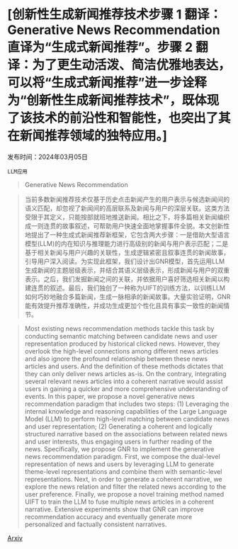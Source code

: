 # [创新性生成新闻推荐技术步骤 1 翻译：Generative News Recommendation 直译为“生成式新闻推荐”。步骤 2 翻译：为了更生动活泼、简洁优雅地表达，可以将“生成式新闻推荐”进一步诠释为“创新性生成新闻推荐技术”，既体现了该技术的前沿性和智能性，也突出了其在新闻推荐领域的独特应用。]

发布时间：2024年03月05日

`LLM应用`

> Generative News Recommendation

> 当前多数新闻推荐技术仅基于历史点击新闻产生的用户表示与候选新闻间的语义匹配，却忽视了新闻间的高层联系及新闻与用户的深层关联。这类方法受限于其定义，只能按部就班地推送新闻。相比之下，将多篇相关新闻编织成一则连贯的故事叙述，可帮助用户快速全面地掌握事件全貌。本文创新性地提出了一种生成式新闻推荐新框架，它包含两大步骤：一是借助大型语言模型(LLM)的内在知识与推理能力进行高级别的新闻与用户表示匹配；二是基于相关新闻与用户兴趣的关联性，生成逻辑紧密且叙事连贯的新闻故事，引导用户深入阅读。为实现此框架，我们设计出GNR模型，首先运用LLM生成新闻的主题层级表示，并结合其语义层级表示，形成新闻与用户的双重表示。之后，我们发掘新闻之间的关联，并依据用户喜好筛选相关新闻以构建连贯的叙述。最后，我们独创了一种称为UIFT的训练方法，以训练LLM如何巧妙地融合多篇新闻，生成一脉相承的新闻故事。大量实验证明，GNR能有效提升推荐准确性，并成功生成更加个性化且具有事实一致性的新闻情节。

> Most existing news recommendation methods tackle this task by conducting semantic matching between candidate news and user representation produced by historical clicked news. However, they overlook the high-level connections among different news articles and also ignore the profound relationship between these news articles and users. And the definition of these methods dictates that they can only deliver news articles as-is. On the contrary, integrating several relevant news articles into a coherent narrative would assist users in gaining a quicker and more comprehensive understanding of events. In this paper, we propose a novel generative news recommendation paradigm that includes two steps: (1) Leveraging the internal knowledge and reasoning capabilities of the Large Language Model (LLM) to perform high-level matching between candidate news and user representation; (2) Generating a coherent and logically structured narrative based on the associations between related news and user interests, thus engaging users in further reading of the news. Specifically, we propose GNR to implement the generative news recommendation paradigm. First, we compose the dual-level representation of news and users by leveraging LLM to generate theme-level representations and combine them with semantic-level representations. Next, in order to generate a coherent narrative, we explore the news relation and filter the related news according to the user preference. Finally, we propose a novel training method named UIFT to train the LLM to fuse multiple news articles in a coherent narrative. Extensive experiments show that GNR can improve recommendation accuracy and eventually generate more personalized and factually consistent narratives.

[Arxiv](https://arxiv.org/abs/2403.03424)